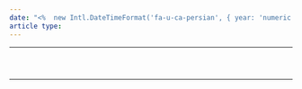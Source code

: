 ```yaml
---
date: "<%  new Intl.DateTimeFormat('fa-u-ca-persian', { year: 'numeric', month: 'numeric', day: 'numeric',}).format(new Date)%>"
article type:
---
```

---
```bibtex




```
---


